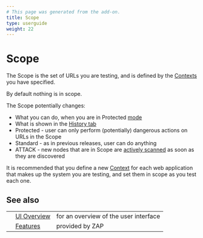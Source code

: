 ```yaml
---
# This page was generated from the add-on.
title: Scope
type: userguide
weight: 22
---
```


# Scope

The Scope is the set of URLs you are testing, and is defined by the [Contexts](/docs/desktop/start/features/contexts/)
you have specified.

By default nothing is in scope.

The Scope potentially changes:

- What you can do, when you are in Protected [mode](/docs/desktop/start/features/modes/)
- What is shown in the [History tab](/docs/desktop/ui/tabs/history/)
- Protected - user can only perform (potentially) dangerous actions on URLs in the Scope
- Standard - as in previous releases, user can do anything
- ATTACK - new nodes that are in Scope are [actively scanned](/docs/desktop/start/features/ascan/) as soon as they are discovered

It is recommended that you define a new [Context](/docs/desktop/start/features/contexts/) for each web application that makes up the system you are testing, and set them in scope as you test each one.

## See also

|     |                                           |                                       |
| --- | ----------------------------------------- | ------------------------------------- |
|     | [UI Overview](/docs/desktop/ui/)          | for an overview of the user interface |
|     | [Features](/docs/desktop/start/features/) | provided by ZAP                       |
